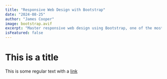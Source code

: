 ```yaml
---
title: "Responsive Web Design with Bootstrap"
date: "2024-08-25"
author: "James Cooper"
image: bootstrap.avif
excerpt: "Master responsive web design using Bootstrap, one of the most popular CSS frameworks."
isFeatured: false
---
```


# This is a title

This is some regular text with a [link](https://google.com)
